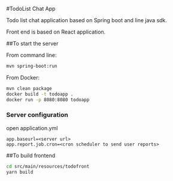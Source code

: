 #TodoList Chat App

Todo list chat application based on Spring boot and line java sdk.

Front end is based on React application.

##To start the server

From command line:
```bash
mvn spring-boot:run
```

From Docker:
```bash
mvn clean package
docker build -t todoapp .
docker run -p 8080:8080 todoapp

```

### Server configuration
open application.yml

```properties
app.baseurl=<server url>
app.report.job.cron=<cron scheduler to send user reports>
```

##To build frontend
```bash
cd src/main/resources/todofront
yarn build

```